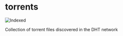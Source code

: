 torrents 
========
![Indexed](https://img.shields.io/badge/indexed-129451-blue)

Collection of torrent files discovered in the DHT network
